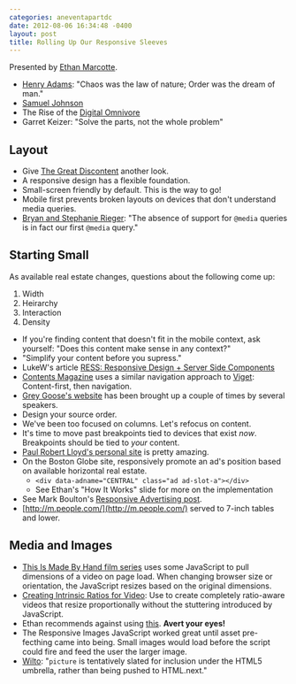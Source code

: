 ```yaml
---
categories: aneventapartdc
date: 2012-08-06 16:34:48 -0400
layout: post
title: Rolling Up Our Responsive Sleeves
---
```


Presented by [Ethan Marcotte](http://ethanmarcotte.com/).

- [Henry Adams](http://en.wikipedia.org/wiki/Henry_Adams): "Chaos was the law of nature; Order was the dream of man."
- [Samuel Johnson](http://en.wikipedia.org/wiki/Samuel_Johnson)
- The Rise of the [Digital Omnivore](http://en.wikipedia.org/wiki/Digital_Omnivore)
- Garret Keizer: "Solve the parts, not the whole problem"

## Layout ##

- Give [The Great Discontent](http://thegreatdiscontent.com/) another look.
- A responsive design has a flexible foundation.
- Small-screen friendly by default. This is the way to go!
- Mobile first prevents broken layouts on devices that don't understand media queries.
- [Bryan and Stephanie Rieger](http://yiibu.com/): "The absence of support for `@media` queries is in fact our first `@media` query."

## Starting Small ##

As available real estate changes, questions about the following come up:

1. Width
2. Heirarchy
3. Interaction
4. Density

- If you're finding content that doesn't fit in the mobile context, ask yourself: "Does this content make sense in any context?"
- "Simplify your content before you supress."
- LukeW's article [RESS: Responsive Design + Server Side Components](http://www.lukew.com/ff/entry.asp?1392)
- [Contents Magazine](http://contentsmagazine.com) uses a similar navigation approach to [Viget](http://www.viget.com): Content-first, then navigation.
- [Grey Goose's website](http://greygoose.com/) has been brought up a couple of times by several speakers.
- Design your source order.
- We've been too focused on columns. Let's refocus on content.
- It's time to move past breakpoints tied to devices that exist _now_. Breakpoints should be tied to _your_ content.
- [Paul Robert Lloyd's personal site](http://paulrobertlloyd.com/) is pretty amazing.
- On the Boston Globe site, responsively promote an ad's position based on available horizontal real estate.
	- `<div data-adname="CENTRAL" class="ad ad-slot-a"></div>`
	- See Ethan's "How It Works" slide for more on the implementation
- See Mark Boulton's [Responsive Advertising post](http://www.markboulton.co.uk/journal/comments/responsive-advertising).
- [http://m.people.com/](http://m.people.com/) served to 7-inch tables and lower.

## Media and Images ##

- [This Is Made By Hand film series](http://thisismadebyhand.com/) uses some JavaScript to pull dimensions of a video on page load. When changing browser size or orientation, the JavaScript resizes based on the original dimensions.
- [Creating Intrinsic Ratios for Video](http://www.alistapart.com/articles/creating-intrinsic-ratios-for-video/): Use to create completely ratio-aware videos that resize proportionally without the stuttering introduced by JavaScript.
- Ethan recommends against using [this](https://github.com/filamentgroup/Responsive-Images/). **Avert your eyes!**
- The Responsive Images JavaScript worked great until asset pre-fecthing came into being. Small images would load before the script could fire and feed the user the larger image.
- [Wilto](http://www.w3.org/community/respimg/2012/08/04/picture-in-the-html5-spec/): "`picture` is tentatively slated for inclusion under the HTML5 umbrella, rather than being pushed to HTML.next."